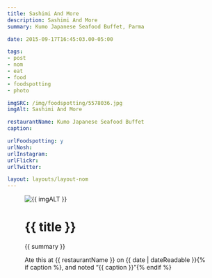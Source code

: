 ```yaml
---
title: Sashimi And More
description: Sashimi And More
summary: Kumo Japanese Seafood Buffet, Parma

date: 2015-09-17T16:45:03.00-05:00

tags:
- post
- nom
- eat
- food
- foodspotting
- photo

imgSRC: /img/foodspotting/5578036.jpg
imgAlt: Sashimi And More

restaurantName: Kumo Japanese Seafood Buffet
caption: 

urlFoodspotting: y
urlNosh: 
urlInstagram: 
urlFlickr:
urlTwitter: 

layout: layouts/layout-nom
---
```

<figure class="nom">
	<img class="u-photo img-border" src="{{ imgSRC }}" alt="{{ imgALT }}">
	<figcaption>
		<h1 class="title p-name">{{ title }}</h1>
		<p class="summary">{{ summary }}</p>
		<p>Ate this at {{ restaurantName }} on <time class="dt-published" datetime="{{ date | dateIso }}">{{ date | dateReadable }}</time>{% if caption %}, and noted <q class="caption">{{ caption }}</q>{% endif %}
	</figcaption>
</figure>
